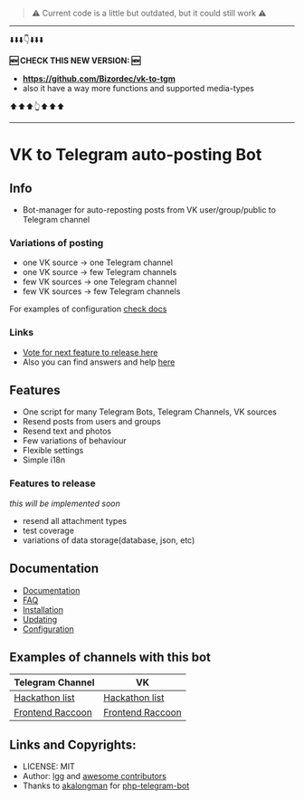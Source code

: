 > ⚠️ Current code is a little but outdated, but it could still work ⚠️

---

⬇️⬇️⬇️👇⬇️⬇️⬇️

**🆕 CHECK THIS NEW VERSION: 🆕**

* **https://github.com/Bizordec/vk-to-tgm**
* also it have a way more functions and supported media-types

⬆️⬆️⬆️👆⬆️⬆️⬆️


---

# VK to Telegram auto-posting Bot 

## Info

* Bot-manager for auto-reposting posts from VK user/group/public to Telegram channel

### Variations of posting

* one VK source -> one Telegram channel
* one VK source -> few Telegram channels
* few VK sources -> one Telegram channel
* few VK sources -> few Telegram channels

For examples of configuration [check docs](./docs/config.md)

### Links

* [Vote for next feature to release here](https://github.com/lgg/vk-to-telegram-bot/issues/1)
* Also you can find answers and help [here](./docs/faq.md)

## Features

* One script for many Telegram Bots, Telegram Channels, VK sources
* Resend posts from users and groups
* Resend text and photos
* Few variations of behaviour
* Flexible settings
* Simple i18n

### Features to release

*this will be implemented soon*

* resend all attachment types
* test coverage
* variations of data storage(database, json, etc)

## Documentation

* [Documentation](./docs/readme.md)
* [FAQ](./docs/faq.md)
* [Installation](./docs/install.md)
* [Updating](./docs/updating.md)
* [Configuration](./docs/config.md)

## Examples of channels with this bot

| Telegram Channel | VK   |
| ------    | ------      |
| [Hackathon list](https://t.me/hacklist)          | [Hackathon list](https://vk.com/hacklist)    |
| [Frontend Raccoon](https://t.me/frontendraccoon) | [Frontend Raccoon](https://vk.com/jsraccoon) |

## Links and Copyrights:

* LICENSE: MIT
* Author: [lgg](https://github.com/lgg) and [awesome contributors](https://github.com/lgg/vk-to-telegram-bot/graphs/contributors)
* Thanks to [akalongman](https://github.com/akalongman) for [php-telegram-bot](https://github.com/akalongman/php-telegram-bot)
